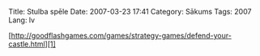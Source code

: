 Title: Stulba spēle
Date: 2007-03-23 17:41
Category: Sākums
Tags: 2007
Lang: lv

[http://goodflashgames.com/games/strategy-games/defend-your-castle.html][1]

  [1]: http://goodflashgames.com/games/strategy-games/defend-your-castle.html
